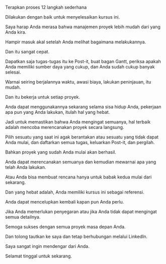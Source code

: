 Terapkan proses 12 langkah sederhana

Dilakukan dengan baik untuk menyelesaikan kursus ini.

Saya harap Anda merasa bahwa manajemen proyek lebih mudah dari yang Anda kira.

Hampir masuk akal setelah Anda melihat bagaimana melakukannya.

Dan itu sangat cepat.

Dapatkan saja tugas-tugas itu ke Post-it, buat bagan Gantt, periksa apakah Anda memiliki sumber daya yang cukup, dan Anda sudah cukup banyak selesai.

Warnai seiring berjalannya waktu, awasi biaya, lakukan peninjauan, itu mudah.

Dan itu bekerja untuk setiap proyek.

Anda dapat menggunakannya sekarang selama sisa hidup Anda, pekerjaan apa pun yang Anda lakukan, itulah hal yang hebat.

Jadi untuk memastikan bahwa Anda mengingat semuanya, hal terbaik adalah mencoba merencanakan proyek secara langsung.

Pilih sesuatu yang saat ini agak berantakan atau sesuatu yang tidak dapat Anda mulai, dan daftarkan semua tugas, keluarkan Post-it, dan pergilah.

Bahkan proyek yang sudah Anda mulai akan berhasil.

Anda dapat merencanakan semuanya dan kemudian mewarnai apa yang telah Anda lakukan.

Atau Anda bisa membuat rencana hanya untuk babak kedua mulai dari sekarang.

Dan yang hebat adalah, Anda memiliki kursus ini sebagai referensi.

Anda dapat mencelupkan kembali kapan pun Anda perlu.

Jika Anda memerlukan penyegaran atau jika Anda tidak dapat mengingat semua detailnya.

Semoga sukses dengan semua proyek masa depan Anda.

Dan tolong tautkan ke saya dan tetap berhubungan melalui LinkedIn.

Saya sangat ingin mendengar dari Anda.

Selamat tinggal untuk sekarang.

